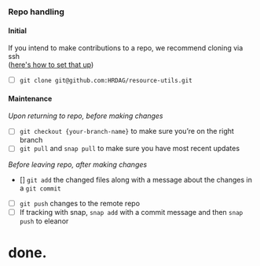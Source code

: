 ### Repo handling

#### **Initial**
If you intend to make contributions to a repo, we recommend cloning via ssh \
([here's how to set that up](https://docs.github.com/en/authentication/connecting-to-github-with-ssh/adding-a-new-ssh-key-to-your-github-account))
- [ ] `git clone git@github.com:HRDAG/resource-utils.git`

#### **Maintenance**
_Upon returning to repo, before making changes_
- [ ] `git checkout {your-branch-name}` to make sure you’re on the right branch
- [ ] `git pull` and `snap pull` to make sure you have most recent updates

_Before leaving repo, after making changes_
- [] `git add` the changed files along with a message about the changes in a `git commit`
- [ ] `git push` changes to the remote repo
- [ ] If tracking with snap, `snap add` with a commit message and then `snap push` to eleanor

# done.

